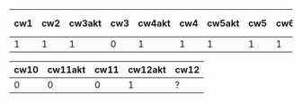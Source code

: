 | cw1 | cw2 | cw3akt | cw3 | cw4akt | cw4 | cw5akt | cw5 | cw6 | cw7akt | cw7 | cw8akt | cw8 | k1 pkt |
|-----|-----|--------|-----|--------|-----|--------|-----|-----|--------|-----|--------|-----|--------|
|   1 |   1 |      1 |   0 |      1 |   1 |      1 |   1 |   1 |      1 |   1 |      1 |   1 |     21 |

| cw10 | cw11akt | cw11 | cw12akt | cw12 |
|------|---------|------|---------|------|
|    0 |       0 |    0 |       1 | ?    |
